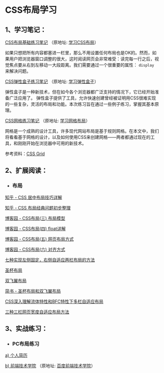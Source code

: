 # CSS布局学习

## 1、学习笔记：

[CSS布局基础练习笔记](notes/Exp-1/) （原地址: <a href="http://zh.learnlayout.com/no-layout.html">学习CSS布局</a>）

如果只想把所有内容都塞进一栏里，那么不用设置任何布局也是OK的。然而，如果用户把浏览器窗口调整的很大，这时阅读网页会非常难受：读完每一行之后，视觉焦点要从右到左移动一大段距离。我们需要通过一个很重要的属性： `display` 来解决问题。

[CSS弹性盒子练习笔记](notes/Exp-2/) （原地址: <a href="https://developer.mozilla.org/zh-CN/docs/Learn/CSS/CSS_layout">学习弹性盒子</a>）

弹性盒子是一种新技术，但在如今各个浏览器都广泛支持的情况下，它已经开始准备广泛应用了。 弹性盒子提供了工具，允许快速创建曾经被证明用CSS很难实现的一些复杂，灵活的布局和功能。本次练习旨在通过一些例子练习，掌握其基本原理。


[CSS网格练习笔记](notes/Exp-3/) （原地址: <a href="https://developer.mozilla.org/zh-CN/docs/Learn/CSS/CSS_layout/Grids">学习网格布局</a>） 

网格是一个成熟的设计工具，许多现代网站布局是基于规则网格。在本文中，我们将看看基于网格的设计，以及如何使用CSS来创建网格——两者都通过现在的工具，和刚刚开始在浏览器中可用的新技术。

参考资料：[CSS Grid](https://www.w3cplus.com/css/learncssgrid.html)



## 2、扩展阅读：

- ### 布局

[知乎 - CSS 居中布局技巧详解](https://zhuanlan.zhihu.com/p/25068655)

[知乎 - CSS 布局经典问题初步整理](https://zhuanlan.zhihu.com/p/27035475)

[博客园 - CSS布局(三) 布局模型](http://www.cnblogs.com/chaixiaozhi/p/8481253.html)

[博客园 - CSS布局(四) float详解](http://www.cnblogs.com/chaixiaozhi/p/8481778.html)

[博客园 - CSS布局(五) 网页布局方式](http://www.cnblogs.com/chaixiaozhi/p/8486647.html)

[博客园 - CSS布局(六) 对齐方式](http://www.cnblogs.com/chaixiaozhi/p/8490725.html)

[七种实现左侧固定，右侧自适应两栏布局的方法](https://segmentfault.com/a/1190000010698609)

[圣杯布局](http://alistapart.com/article/holygrail)

[双飞翼布局](http://www.imooc.com/wenda/detail/254035)

[简书 - 圣杯布局和双飞翼布局](https://www.jianshu.com/p/f9bcddb0e8b4)

[CSS深入理解流体特性和BFC特性下多栏自适应布局](http://www.zhangxinxu.com/wordpress/2015/02/css-deep-understand-flow-bfc-column-two-auto-layout/)

[三种三栏网页宽度自适应布局方法](http://www.zhangxinxu.com/wordpress/2009/11/%E6%88%91%E7%86%9F%E7%9F%A5%E7%9A%84%E4%B8%89%E7%A7%8D%E4%B8%89%E6%A0%8F%E7%BD%91%E9%A1%B5%E5%AE%BD%E5%BA%A6%E8%87%AA%E9%80%82%E5%BA%94%E5%B8%83%E5%B1%80%E6%96%B9%E6%B3%95/)



## 3、实战练习：

- ### PC布局练习

[a) 个人简历](experiences/Resume) 

[b) 前端技术学院](experiences/Webcolloge) （原地址: <a href="http://ife.baidu.com/course/detail/id/43">百度前端技术学院</a>）





